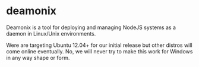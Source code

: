 deamonix
========

Deamonix is a tool for deploying and managing NodeJS systems as a daemon in Linux/Unix environments.

Were are targeting Ubuntu 12.04+ for our initial release but other distros will come online eventually. No, we will never try to make this work for Windows in any way shape or form.
